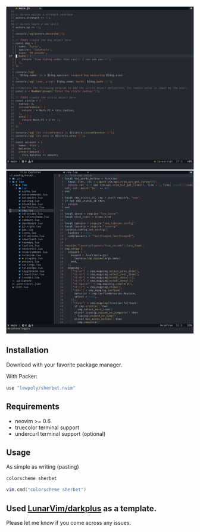 ![Alt text](/screenshots/2022-03-27_13-23.png?raw=true "Optional Title")
![Alt text](/screenshots/2022-03-27_13-25.png?raw=true "With Nvim-Tree")

## Installation

Download with your favorite package manager.  

With Packer:
```lua
use "lewpoly/sherbet.nvim"
```
## Requirements

- neovim >= 0.6
- truecolor terminal support
- undercurl terminal support (optional)

## Usage

As simple as writing (pasting)

```vim
colorscheme sherbet
```

```lua
vim.cmd("colorscheme sherbet")
```

## Used [LunarVim/darkplus](https://github.com/LunarVim/darkplus.nvim) as a template.
Please let me know if you come across any issues.

